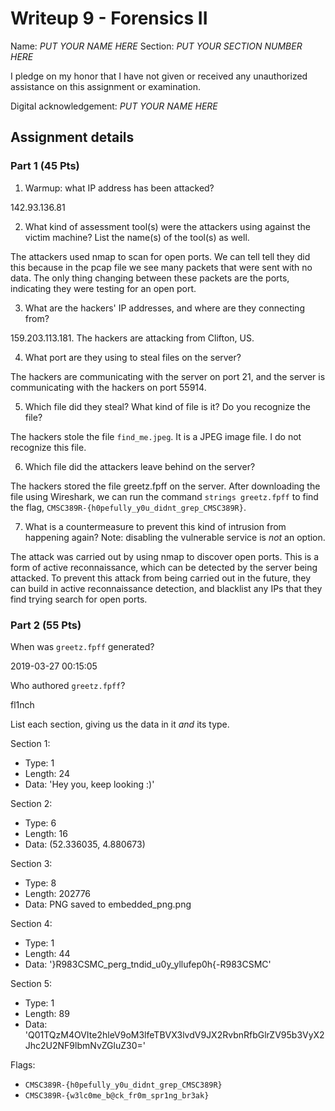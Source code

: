 # Writeup 9 - Forensics II

Name: *PUT YOUR NAME HERE*
Section: *PUT YOUR SECTION NUMBER HERE*

I pledge on my honor that I have not given or received any unauthorized assistance on this assignment or examination.

Digital acknowledgement: *PUT YOUR NAME HERE*


## Assignment details

### Part 1 (45 Pts)
1. Warmup: what IP address has been attacked?

142.93.136.81

2. What kind of assessment tool(s) were the attackers using against the victim machine? List the name(s) of the tool(s) as well.

The attackers used nmap to scan for open ports. We can tell tell they did this because in the pcap file we see many packets that were sent with no data. The only thing changing between these packets are the ports, indicating they were testing for an open port.

3. What are the hackers' IP addresses, and where are they connecting from?

159.203.113.181. The hackers are attacking from Clifton, US.

4. What port are they using to steal files on the server?

The hackers are communicating with the server on port 21, and the server is communicating with the hackers on port 55914.

5. Which file did they steal? What kind of file is it? Do you recognize the file?

The hackers stole the file `find_me.jpeg`. It is a JPEG image file. I do not recognize this file.

6. Which file did the attackers leave behind on the server?

The hackers stored the file greetz.fpff on the server. After downloading the file using Wireshark, we can run the command `strings greetz.fpff` to find the flag, `CMSC389R-{h0pefully_y0u_didnt_grep_CMSC389R}`.

7. What is a countermeasure to prevent this kind of intrusion from happening again? Note: disabling the vulnerable service is *not* an option.

The attack was carried out by using nmap to discover open ports. This is a form of active reconnaissance, which can be detected by the server being attacked. To prevent this attack from being carried out in the future, they can build in active reconnaissance detection, and blacklist any IPs that they find trying search for open ports.

### Part 2 (55 Pts)

When was `greetz.fpff` generated?

2019-03-27 00:15:05

 Who authored `greetz.fpff`?

 fl1nch

 List each section, giving us the data in it *and* its type.

 Section 1:
 - Type: 1
 - Length: 24
 - Data: 'Hey you, keep looking :)'
 
 Section 2:
 - Type: 6
 - Length: 16
 - Data: (52.336035, 4.880673)

 Section 3: 
 - Type: 8
 - Length: 202776
 - Data: PNG saved to embedded_png.png

 Section 4:
 - Type: 1
 - Length: 44
 - Data: '}R983CSMC_perg_tndid_u0y_yllufep0h{-R983CSMC'

 Section 5:
 - Type: 1
 - Length: 89
 - Data: 'Q01TQzM4OVIte2hleV9oM3lfeTBVX3lvdV9JX2RvbnRfbGlrZV95b3VyX2Jhc2U2NF9lbmNvZGluZ30='

Flags:
- `CMSC389R-{h0pefully_y0u_didnt_grep_CMSC389R}`
- `CMSC389R-{w3lc0me_b@ck_fr0m_spr1ng_br3ak}`